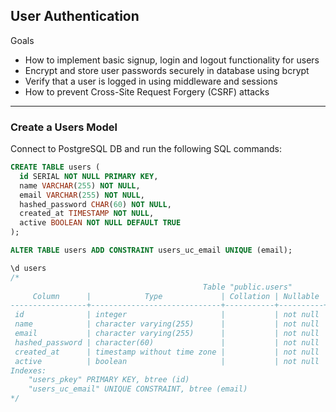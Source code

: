 ## User Authentication

Goals
- How to implement basic signup, login and logout functionality for users
- Encrypt and store user passwords securely in database using bcrypt
- Verify that a user is logged in using middleware and sessions
- How to prevent Cross-Site Request Forgery (CSRF) attacks

---

### Create a Users Model

Connect to PostgreSQL DB and run the following SQL commands:

```sql
CREATE TABLE users (
  id SERIAL NOT NULL PRIMARY KEY,
  name VARCHAR(255) NOT NULL,
  email VARCHAR(255) NOT NULL,
  hashed_password CHAR(60) NOT NULL,
  created_at TIMESTAMP NOT NULL,
  active BOOLEAN NOT NULL DEFAULT TRUE
);

ALTER TABLE users ADD CONSTRAINT users_uc_email UNIQUE (email);

\d users
/*
                                           Table "public.users"
     Column      |            Type             | Collation | Nullable |              Default
-----------------+-----------------------------+-----------+----------+-----------------------------------
 id              | integer                     |           | not null | nextval('users_id_seq'::regclass)
 name            | character varying(255)      |           | not null |
 email           | character varying(255)      |           | not null |
 hashed_password | character(60)               |           | not null |
 created_at      | timestamp without time zone |           | not null |
 active          | boolean                     |           | not null | true
Indexes:
    "users_pkey" PRIMARY KEY, btree (id)
    "users_uc_email" UNIQUE CONSTRAINT, btree (email)
*/
```
